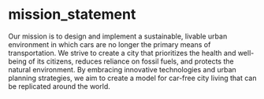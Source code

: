# mission_statement
Our mission is to design and implement a sustainable, livable urban environment in which cars are no longer the primary means of transportation. We strive to create a city that prioritizes the health and well-being of its citizens, reduces reliance on fossil fuels, and protects the natural environment. By embracing innovative technologies and urban planning strategies, we aim to create a model for car-free city living that can be replicated around the world.
